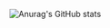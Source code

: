 ![Anurag's GitHub stats](https://github-readme-stats.vercel.app/api?username=lumagician&count_private=true&show_icons=true&theme=light)
